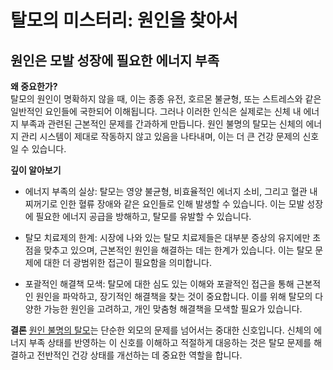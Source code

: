 ﻿

# 탈모의 미스터리: 원인을 찾아서

## 원인은 모발 성장에 필요한 에너지 부족

**왜 중요한가?**   
탈모의 원인이 명확하지 않을 때, 이는 종종 유전, 호르몬 불균형, 또는 스트레스와 같은 일반적인 요인들에 국한되어 이해됩니다. 그러나 이러한 인식은 실제로는 신체 내 에너지 부족과 관련된 근본적인 문제를 간과하게 만듭니다. 원인 불명의 탈모는 신체의 에너지 관리 시스템이 제대로 작동하지 않고 있음을 나타내며, 이는 더 큰 건강 문제의 신호일 수 있습니다. 

**깊이 알아보기** 

- 에너지 부족의 실상: 탈모는 영양 불균형, 비효율적인 에너지 소비, 그리고 혈관 내 찌꺼기로 인한 혈류 장애와 같은 요인들로 인해 발생할 수 있습니다. 이는 모발 성장에 필요한 에너지 공급을 방해하고, 탈모를 유발할 수 있습니다. 

- 탈모 치료제의 한계: 시장에 나와 있는 탈모 치료제들은 대부분 증상의 유지에만 초점을 맞추고 있으며, 근본적인 원인을 해결하는 데는 한계가 있습니다. 이는 탈모 문제에 대한 더 광범위한 접근이 필요함을 의미합니다. 

- 포괄적인 해결책 모색: 탈모에 대한 심도 있는 이해와 포괄적인 접근을 통해 근본적인 원인을 파악하고, 장기적인 해결책을 찾는 것이 중요합니다. 이를 위해 탈모의 다양한 가능한 원인을 고려하고, 개인 맞춤형 해결책을 모색할 필요가 있습니다. 

**결론**
[원인 불명의 탈모](/m04/m0403)는 단순한 외모의 문제를 넘어서는 중대한 신호입니다. 신체의 에너지 부족 상태를 반영하는 이 신호를 이해하고 적절하게 대응하는 것은 탈모 문제를 해결하고 전반적인 건강 상태를 개선하는 데 중요한 역할을 합니다.
<!--stackedit_data:
eyJoaXN0b3J5IjpbLTE3MDY4NDQ0NzMsMjAzMzYzMTc1MV19
-->